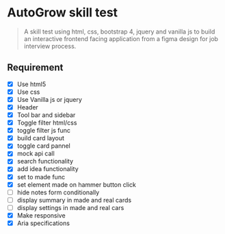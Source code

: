 # AutoGrow skill test

> A skill test using html, css, bootstrap 4, jquery and vanilla js to build an interactive frontend facing application from a figma design for job interview process.

## Requirement

- [x] Use html5
- [x] Use css
- [x] Use Vanilla js or jquery
- [x] Header
- [x] Tool bar and sidebar
- [x] Toggle filter html/css
- [x] toggle filter js func
- [x] build card layout
- [x] toggle card pannel
- [x] mock api call
- [x] search functionality
- [x] add idea functionality
- [x] set to made func
- [x] set element made on hammer button click
- [ ] hide notes form conditionally
- [ ] display summary in made and real cards
- [ ] display settings in made and real cars
- [x] Make responsive
- [x] Aria specifications
